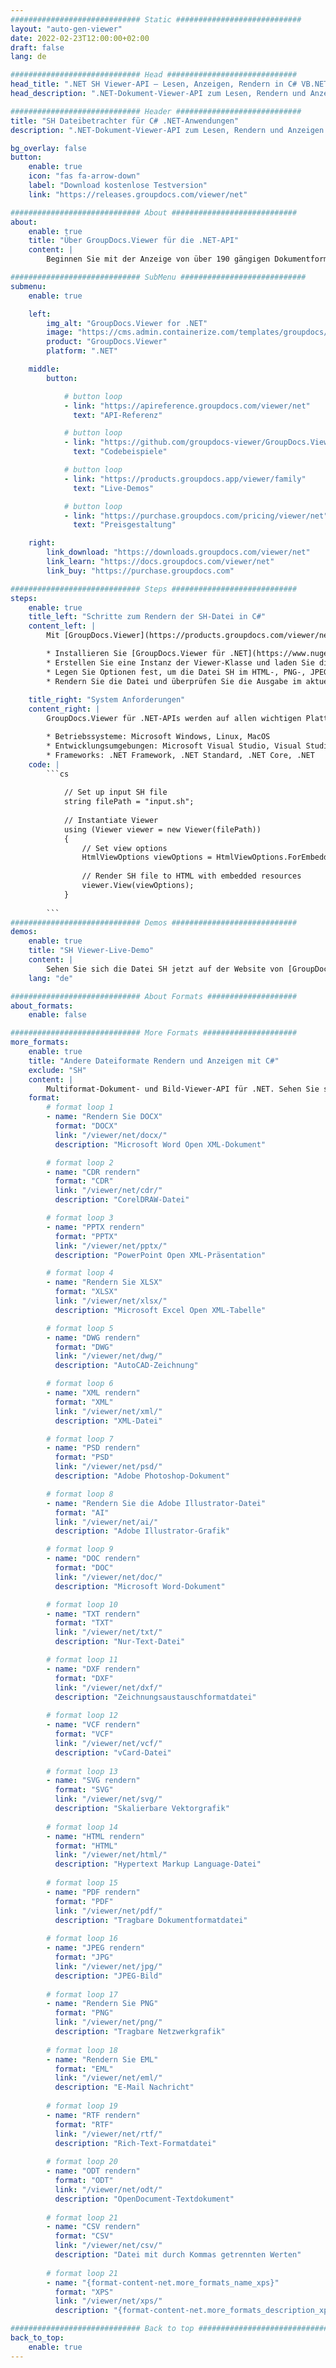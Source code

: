 ```yaml
---
############################# Static ############################
layout: "auto-gen-viewer"
date: 2022-02-23T12:00:00+02:00
draft: false
lang: de

############################# Head #############################
head_title: ".NET SH Viewer-API – Lesen, Anzeigen, Rendern in C# VB.NET"
head_description: ".NET-Dokument-Viewer-API zum Lesen, Rendern und Anzeigen von SH in allen Arten von C#-, ASP.NET-, VB.NET- und .NET Core-Anwendungen."

############################# Header ############################
title: "SH Dateibetrachter für C# .NET-Anwendungen" 
description: ".NET-Dokument-Viewer-API zum Lesen, Rendern und Anzeigen von SH-Dateien in allen Arten von C#-, ASP.NET-, VB.NET- und .NET Core-Anwendungen. Zeigen Sie die gerenderten Dateien mit echter Formatierung und echtem Layout in HTML5, PDF oder als Bild an, indem Sie ein paar Codezeilen verwenden." 

bg_overlay: false
button:
    enable: true
    icon: "fas fa-arrow-down"
    label: "Download kostenlose Testversion"
    link: "https://releases.groupdocs.com/viewer/net"

############################# About ############################
about:
    enable: true
    title: "Über GroupDocs.Viewer für die .NET-API" 
    content: |
        Beginnen Sie mit der Anzeige von über 190 gängigen Dokumentformaten in Ihren .NET-Anwendungen mit GroupDocs.Viewer für .NET-APIs, indem Sie ein paar Codezeilen hinzufügen. Entwickler können problemlos PDF-, Textverarbeitungs-, Excel-Tabellen-, Präsentations-, Visio-, Projekt-, Outlook- und viele andere gängige Dokumentformate im HTML5-, Bild- oder PDF-Modus anzeigen. Die Dokumentwiedergabe ist schnell, identisch mit der Originalquelldatei und erfordert keine Installation zusätzlicher Software oder anderer externer Bibliotheken.

############################# SubMenu ############################
submenu:
    enable: true

    left:
        img_alt: "GroupDocs.Viewer for .NET"
        image: "https://cms.admin.containerize.com/templates/groupdocs/images/product-logos/90x90-noborder/groupdocs-viewer-net.png"
        product: "GroupDocs.Viewer"
        platform: ".NET"

    middle:
        button:

            # button loop
            - link: "https://apireference.groupdocs.com/viewer/net"
              text: "API-Referenz"

            # button loop
            - link: "https://github.com/groupdocs-viewer/GroupDocs.Viewer-for-.NET"
              text: "Codebeispiele"

            # button loop
            - link: "https://products.groupdocs.app/viewer/family"
              text: "Live-Demos"

            # button loop
            - link: "https://purchase.groupdocs.com/pricing/viewer/net"
              text: "Preisgestaltung"

    right:
        link_download: "https://downloads.groupdocs.com/viewer/net"
        link_learn: "https://docs.groupdocs.com/viewer/net"
        link_buy: "https://purchase.groupdocs.com"

############################# Steps ############################
steps:
    enable: true
    title_left: "Schritte zum Rendern der SH-Datei in C#" 
    content_left: |
        Mit [GroupDocs.Viewer](https://products.groupdocs.com/viewer/net/) können Sie SH in wenigen Schritten in HTML, JPEG, PNG oder PDF rendern.

        * Installieren Sie [GroupDocs.Viewer für .NET](https://www.nuget.org/packages/groupdocs.viewer) mit Ihrem bevorzugten Paketmanager. 
        * Erstellen Sie eine Instanz der Viewer-Klasse und laden Sie die Datei SH mit dem vollständigen Pfad. 
        * Legen Sie Optionen fest, um die Datei SH im HTML-, PNG-, JPEG- oder PDF-Format zu rendern. 
        * Rendern Sie die Datei und überprüfen Sie die Ausgabe im aktuellen Verzeichnis. 
        
    title_right: "System Anforderungen" 
    content_right: |
        GroupDocs.Viewer für .NET-APIs werden auf allen wichtigen Plattformen und Betriebssystemen unterstützt. Bevor Sie den folgenden Code ausführen, stellen Sie bitte sicher, dass die folgenden Voraussetzungen auf Ihrem System installiert sind.

        * Betriebssysteme: Microsoft Windows, Linux, MacOS 
        * Entwicklungsumgebungen: Microsoft Visual Studio, Visual Studio Code, .NET CLI 
        * Frameworks: .NET Framework, .NET Standard, .NET Core, .NET 
    code: |
        ```cs
                        
            // Set up input SH file
            string filePath = "input.sh";
        
            // Instantiate Viewer
            using (Viewer viewer = new Viewer(filePath))
            {
            	// Set view options 
            	HtmlViewOptions viewOptions = HtmlViewOptions.ForEmbeddedResources();
                    
            	// Render SH file to HTML with embedded resources
            	viewer.View(viewOptions);
            }
             
        ```
############################# Demos ############################
demos:
    enable: true
    title: "SH Viewer-Live-Demo"
    content: |
        Sehen Sie sich die Datei SH jetzt auf der Website von [GroupDocs.Viewer Online Apps](https://products.groupdocs.app/viewer/sh) an.
    lang: "de"

############################# About Formats ####################
about_formats:
    enable: false

############################# More Formats #####################
more_formats:
    enable: true
    title: "Andere Dateiformate Rendern und Anzeigen mit C#"
    exclude: "SH"
    content: |
        Multiformat-Dokument- und Bild-Viewer-API für .NET. Sehen Sie sich unten einige der beliebtesten Dateiformate ohne externe Viewer an.
    format: 
        # format loop 1
        - name: "Rendern Sie DOCX"
          format: "DOCX"
          link: "/viewer/net/docx/"
          description: "Microsoft Word Open XML-Dokument" 

        # format loop 2
        - name: "CDR rendern" 
          format: "CDR"
          link: "/viewer/net/cdr/"
          description: "CorelDRAW-Datei" 

        # format loop 3
        - name: "PPTX rendern"
          format: "PPTX"
          link: "/viewer/net/pptx/"
          description: "PowerPoint Open XML-Präsentation" 

        # format loop 4
        - name: "Rendern Sie XLSX"
          format: "XLSX"
          link: "/viewer/net/xlsx/"
          description: "Microsoft Excel Open XML-Tabelle" 

        # format loop 5
        - name: "DWG rendern"
          format: "DWG"
          link: "/viewer/net/dwg/"
          description: "AutoCAD-Zeichnung"

        # format loop 6
        - name: "XML rendern"
          format: "XML"
          link: "/viewer/net/xml/"
          description: "XML-Datei"

        # format loop 7
        - name: "PSD rendern"
          format: "PSD"
          link: "/viewer/net/psd/"
          description: "Adobe Photoshop-Dokument"

        # format loop 8
        - name: "Rendern Sie die Adobe Illustrator-Datei"
          format: "AI"
          link: "/viewer/net/ai/"
          description: "Adobe Illustrator-Grafik"

        # format loop 9
        - name: "DOC rendern"
          format: "DOC"
          link: "/viewer/net/doc/"
          description: "Microsoft Word-Dokument" 

        # format loop 10
        - name: "TXT rendern" 
          format: "TXT"
          link: "/viewer/net/txt/"
          description: "Nur-Text-Datei" 

        # format loop 11
        - name: "DXF rendern" 
          format: "DXF"
          link: "/viewer/net/dxf/"
          description: "Zeichnungsaustauschformatdatei"  
          
        # format loop 12
        - name: "VCF rendern"
          format: "VCF"
          link: "/viewer/net/vcf/"
          description: "vCard-Datei"  
              
        # format loop 13
        - name: "SVG rendern"
          format: "SVG"
          link: "/viewer/net/svg/"
          description: "Skalierbare Vektorgrafik" 
          
        # format loop 14
        - name: "HTML rendern"
          format: "HTML"
          link: "/viewer/net/html/"
          description: "Hypertext Markup Language-Datei" 
          
        # format loop 15
        - name: "PDF rendern"
          format: "PDF"
          link: "/viewer/net/pdf/"
          description: "Tragbare Dokumentformatdatei"
          
        # format loop 16
        - name: "JPEG rendern"
          format: "JPG"
          link: "/viewer/net/jpg/"
          description: "JPEG-Bild"
          
        # format loop 17
        - name: "Rendern Sie PNG"
          format: "PNG"
          link: "/viewer/net/png/"
          description: "Tragbare Netzwerkgrafik" 
          
        # format loop 18
        - name: "Rendern Sie EML"
          format: "EML"
          link: "/viewer/net/eml/"
          description: "E-Mail Nachricht" 
          
        # format loop 19
        - name: "RTF rendern"
          format: "RTF"
          link: "/viewer/net/rtf/"
          description: "Rich-Text-Formatdatei" 
          
        # format loop 20
        - name: "ODT rendern"
          format: "ODT"
          link: "/viewer/net/odt/"
          description: "OpenDocument-Textdokument" 
          
        # format loop 21
        - name: "CSV rendern"
          format: "CSV"
          link: "/viewer/net/csv/"
          description: "Datei mit durch Kommas getrennten Werten" 
          
        # format loop 21
        - name: "{format-content-net.more_formats_name_xps}"
          format: "XPS"
          link: "/viewer/net/xps/"
          description: "{format-content-net.more_formats_description_xps}" 

############################# Back to top ###############################
back_to_top:
    enable: true
---
```

